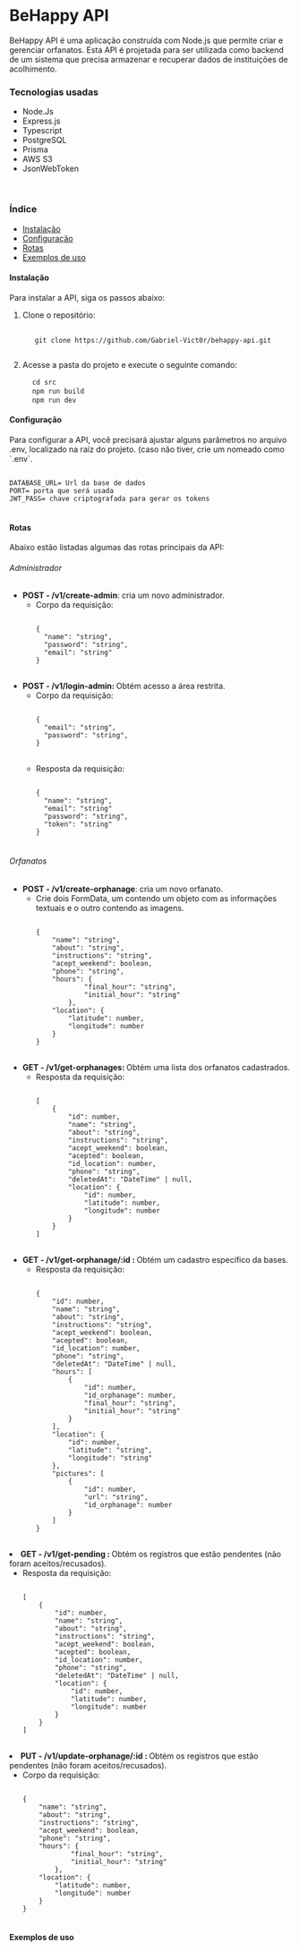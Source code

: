 <h1>BeHappy API</h1>
<p>BeHappy API é uma aplicação construída com Node.js que permite criar e gerenciar orfanatos. Esta API é projetada para ser utilizada como backend de um sistema que precisa armazenar e recuperar dados de instituições de acolhimento.</p>

<h3>Tecnologias usadas</h3>
<ul>
<li>Node.Js</li>
<li>Express.js</li>
<li>Typescript</li>
<li>PostgreSQL</li>
<li>Prisma</li>
<li>AWS S3</li>
<li>JsonWebToken</li>
</ul>
<br>
<h3>Índice</h3>
<ul>
<li><a href="#instalacao">Instalação</a></li>
<li><a href="#configuracao">Configuração</a></li>
<li><a href="#rotas">Rotas</a></li>
<li><a href="#exemplos">Exemplos de uso</a></li>
</ul>

<h4 id="instalacao">Instalação</h4>
<p>Para instalar a API, siga os passos abaixo:
</p>
<ol><li>
Clone o repositório: 
</li>
<pre>
  <code>
   git clone https://github.com/Gabriel-Vict0r/behappy-api.git
  </code>
</pre>
<li>Acesse a pasta do projeto e execute o seguinte comando: <br>
<pre>
  <code>cd src</code>
  <code>npm run build</code>
  <code>npm run dev</code>
</pre>
</li>
</ol>
<h4 id="configuracao">Configuração</h4>
<p>Para configurar a API, você precisará ajustar alguns parâmetros no arquivo .env, localizado na raíz do projeto. (caso não tiver, crie um nomeado como `.env`.</p>
<pre>
<code>
DATABASE_URL= Url da base de dados
PORT= porta que será usada
JWT_PASS= chave criptografada para gerar os tokens
</code>
</pre>
<h4 id="rotas">Rotas</h4>
<p>Abaixo estão listadas algumas das rotas principais da API:</p>
<h6>Administrador</h6>
<ul>

<li><b>POST - /v1/create-admin</b>: cria um novo administrador.
<ul>
<li>
Corpo da requisição:
<pre>
<code>
{
  "name": "string",
  "password": "string",
  "email": "string"
}
</code>
</pre>
</li>
</ul>
</li>

<li><b>POST - /v1/login-admin: </b> Obtém acesso a área restrita.
<ul>
<li>Corpo da requisição:
<pre>
<code>
{
  "email": "string",
  "password": "string",
}
</code>
</pre></li>
<li>Resposta da requisição:
<pre>
<code>
{
  "name": "string",
  "email": "string"
  "password": "string",
  "token": "string"
}
</code>
</pre></li>
</ul>
</li>
</ul>
<h6>Orfanatos</h6>
<ul>

<li><b>POST - /v1/create-orphanage</b>: cria um novo orfanato.
<ul>
<li>
Crie dois FormData, um contendo um objeto com as informações textuais e o outro contendo as imagens.
<pre>
<code>
{
	"name": "string",
	"about": "string",
	"instructions": "string",
	"acept_weekend": boolean,
	"phone": "string",
	"hours": {
			"final_hour": "string",
			"initial_hour": "string"
		},
	"location": {
		"latitude": number,
		"longitude": number
	}
}
</code>
</pre>
</li>
</ul>
</li>

<li><b>GET - /v1/get-orphanages: </b> Obtém uma lista dos orfanatos cadastrados.
<ul>
<li>Resposta da requisição:
<pre>
<code>
[
	{
		"id": number,
		"name": "string",
		"about": "string",
		"instructions": "string",
		"acept_weekend": boolean,
		"acepted": boolean,
		"id_location": number,
		"phone": "string",
		"deletedAt": "DateTime" | null,
		"location": {
			"id": number,
			"latitude": number,
			"longitude": number
		}
	}
]
</code>
</pre></li>
</ul>
</li>


<li><b>GET - /v1/get-orphanage/:id : </b> Obtém um cadastro específico da bases.
<ul>
<li>Resposta da requisição:
<pre>
<code>
{
	"id": number,
	"name": "string",
	"about": "string",
	"instructions": "string",
	"acept_weekend": boolean,
	"acepted": boolean,
	"id_location": number,
	"phone": "string",
	"deletedAt": "DateTime" | null,
	"hours": [
		{
			"id": number,
			"id_orphanage": number,
			"final_hour": "string",
			"initial_hour": "string"
		}
	],
	"location": {
		"id": number,
		"latitude": "string",
		"longitude": "string"
	},
	"pictures": [
		{
			"id": number,
			"url": "string",
			"id_orphanage": number
		}
	]
}
</code>
</pre></li>
</ul>
</li>
</ul>

<li><b>GET - /v1/get-pending : </b> Obtém os registros que estão pendentes (não foram aceitos/recusados).
<ul>
<li>Resposta da requisição:
<pre>
<code>
[
	{
		"id": number,
		"name": "string",
		"about": "string",
		"instructions": "string",
		"acept_weekend": boolean,
		"acepted": boolean,
		"id_location": number,
		"phone": "string",
		"deletedAt": "DateTime" | null,
		"location": {
			"id": number,
			"latitude": number,
			"longitude": number
		}
	}
]
</code>
</pre></li>
</ul>
</li>
</ul>


<li><b>PUT - /v1/update-orphanage/:id : </b> Obtém os registros que estão pendentes (não foram aceitos/recusados).
<ul>
<li>Corpo da requisição:
<pre>
<code>
{
	"name": "string",
	"about": "string",
	"instructions": "string",
	"acept_weekend": boolean,
	"phone": "string",
	"hours": {
			"final_hour": "string",
			"initial_hour": "string"
		},
	"location": {
		"latitude": number,
		"longitude": number
	}
}
</code>
</pre></li>
</ul>
</li>
</ul>

<h4 id="exemplos">Exemplos de uso</h4>
